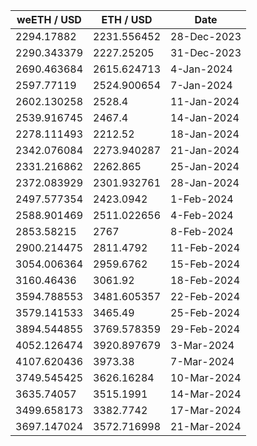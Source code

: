 | weETH / USD | ETH / USD   | Date        |
| ----------- | ----------- | ----------- |
| 2294.17882  | 2231.556452 | 28-Dec-2023 |
| 2290.343379 | 2227.25205  | 31-Dec-2023 |
| 2690.463684 | 2615.624713 | 4-Jan-2024  |
| 2597.77119  | 2524.900654 | 7-Jan-2024  |
| 2602.130258 | 2528.4      | 11-Jan-2024 |
| 2539.916745 | 2467.4      | 14-Jan-2024 |
| 2278.111493 | 2212.52     | 18-Jan-2024 |
| 2342.076084 | 2273.940287 | 21-Jan-2024 |
| 2331.216862 | 2262.865    | 25-Jan-2024 |
| 2372.083929 | 2301.932761 | 28-Jan-2024 |
| 2497.577354 | 2423.0942   | 1-Feb-2024  |
| 2588.901469 | 2511.022656 | 4-Feb-2024  |
| 2853.58215  | 2767        | 8-Feb-2024  |
| 2900.214475 | 2811.4792   | 11-Feb-2024 |
| 3054.006364 | 2959.6762   | 15-Feb-2024 |
| 3160.46436  | 3061.92     | 18-Feb-2024 |
| 3594.788553 | 3481.605357 | 22-Feb-2024 |
| 3579.141533 | 3465.49     | 25-Feb-2024 |
| 3894.544855 | 3769.578359 | 29-Feb-2024 |
| 4052.126474 | 3920.897679 | 3-Mar-2024  |
| 4107.620436 | 3973.38     | 7-Mar-2024  |
| 3749.545425 | 3626.16284  | 10-Mar-2024 |
| 3635.74057  | 3515.1991   | 14-Mar-2024 |
| 3499.658173 | 3382.7742   | 17-Mar-2024 |
| 3697.147024 | 3572.716998 | 21-Mar-2024 |
